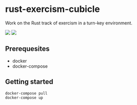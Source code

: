 # rust-exercism-cubicle 

Work on the Rust track of exercism in a turn-key environment.

![](https://img.shields.io/circleci/project/github/marionebl/rust-exercism-cubicle/master.svg?style=flat-square)
![](https://img.shields.io/docker/cloud/build/marionebl/rust-exercism-cubicle.svg?label=docker&style=flat-square)

## Prerequesites

- docker
- docker-compose

## Getting started

```sh
docker-compose pull
docker-compose up
```
